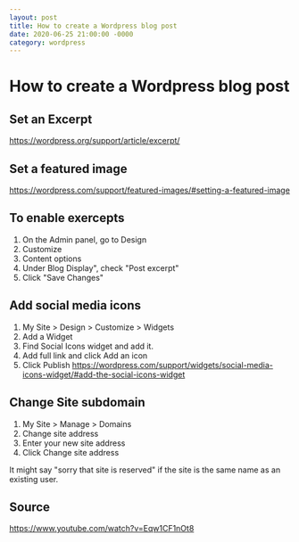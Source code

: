 ```yaml
---
layout: post
title: How to create a Wordpress blog post
date: 2020-06-25 21:00:00 -0000
category: wordpress
---
```


# How to create a Wordpress blog post

## Set an Excerpt

https://wordpress.org/support/article/excerpt/

## Set a featured image

https://wordpress.com/support/featured-images/#setting-a-featured-image


## To enable exercepts

1. On the Admin panel, go to Design
2. Customize
3. Content options
4. Under Blog Display", check "Post excerpt"
5. Click "Save Changes"

## Add social media icons

1. My Site > Design > Customize > Widgets
2. Add a Widget
3. Find Social Icons widget and add it.
4. Add full link and click Add an icon
5. Click Publish
https://wordpress.com/support/widgets/social-media-icons-widget/#add-the-social-icons-widget

## Change Site subdomain

1. My Site > Manage > Domains
2. Change site address
3. Enter your new site address
4. Click Change site address

It might say "sorry that site is reserved" if the site is the same name as an existing user.

## Source
https://www.youtube.com/watch?v=Eqw1CF1nOt8
